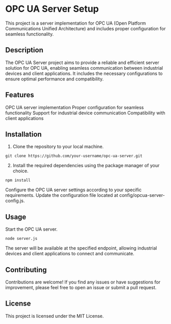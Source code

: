 # OPC UA Server Setup
This project is a server implementation for OPC UA (Open Platform Communications Unified Architecture) and includes proper configuration for seamless functionality.

## Description
The OPC UA Server project aims to provide a reliable and efficient server solution for OPC UA, enabling seamless communication between industrial devices and client applications. It includes the necessary configurations to ensure optimal performance and compatibility.

## Features
OPC UA server implementation
Proper configuration for seamless functionality
Support for industrial device communication
Compatibility with client applications
## Installation
1. Clone the repository to your local machine.
```
git clone https://github.com/your-username/opc-ua-server.git
```
2. Install the required dependencies using the package manager of your choice.
```
npm install
```
Configure the OPC UA server settings according to your specific requirements. Update the configuration file located at config/opcua-server-config.js.

## Usage
Start the OPC UA server.

```
node server.js
```
The server will be available at the specified endpoint, allowing industrial devices and client applications to connect and communicate.

## Contributing
Contributions are welcome! If you find any issues or have suggestions for improvement, please feel free to open an issue or submit a pull request.

## License
This project is licensed under the MIT License.

